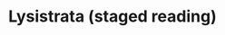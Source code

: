 ---
layout: production
title: Lysistrata (staged reading)
dates: September 9, 2012
location: Titzal Café, Chicago

director: Margaretta Sacco

director_bio_url: http://accidentalshakespeare.com/about/company/margaretta_sacco

---